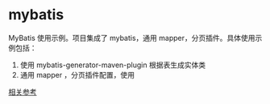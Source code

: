 # mybatis

MyBatis 使用示例。项目集成了 mybatis，通用 mapper，分页插件。具体使用示例包括：

1. 使用 mybatis-generator-maven-plugin 根据表生成实体类
2. 通用 mapper ，分页插件配置，使用

[相关参考](https://github.com/abel533/MyBatis-Spring-Boot)